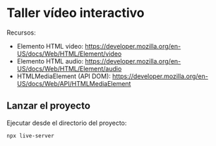 # Taller vídeo interactivo

Recursos:

- Elemento HTML video: https://developer.mozilla.org/en-US/docs/Web/HTML/Element/video
- Elemento HTML audio: https://developer.mozilla.org/en-US/docs/Web/HTML/Element/audio
- HTMLMediaElement (API DOM): https://developer.mozilla.org/en-US/docs/Web/API/HTMLMediaElement

## Lanzar el proyecto

Ejecutar desde el directorio del proyecto:

`npx live-server`
